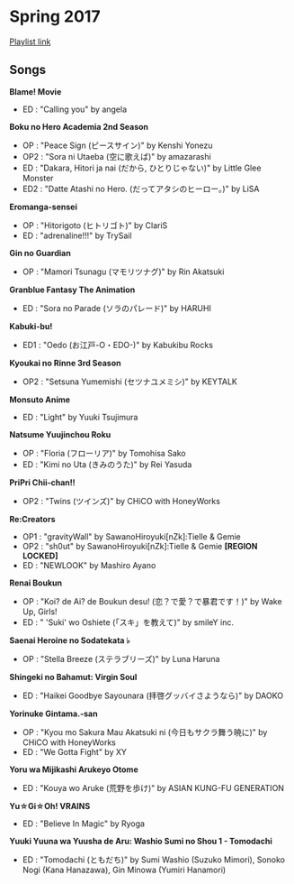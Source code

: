# Spring 2017

[Playlist link](https://open.spotify.com/user/fz230568w0ccmom2dg3zvxq1h/playlist/7gp98FtFQ5jr4uv1GDj4L1?si=5ulBUyU7SH6TyS-ztP-vIg)

## Songs

**Blame! Movie**
* ED : "Calling you" by angela

**Boku no Hero Academia 2nd Season**
* OP : "Peace Sign (ピースサイン)" by Kenshi Yonezu
* OP2 : "Sora ni Utaeba (空に歌えば)" by amazarashi
* ED : "Dakara, Hitori ja nai (だから, ひとりじゃない)" by Little Glee Monster
* ED2 : "Datte Atashi no Hero. (だってアタシのヒーロー。)" by LiSA

**Eromanga-sensei**
* OP : "Hitorigoto (ヒトリゴト)" by ClariS
* ED : "adrenaline!!!" by TrySail

**Gin no Guardian**
* OP : "Mamori Tsunagu (マモリツナグ)" by Rin Akatsuki

**Granblue Fantasy The Animation**
* ED : "Sora no Parade (ソラのパレード)" by HARUHI

**Kabuki-bu!**
* ED1 : "Oedo (お江戸-O・EDO-)" by Kabukibu Rocks

**Kyoukai no Rinne 3rd Season**
* OP2 : "Setsuna Yumemishi (セツナユメミシ)" by KEYTALK

**Monsuto Anime**
* ED : "Light" by Yuuki Tsujimura

**Natsume Yuujinchou Roku**
* OP : "Floria (フローリア)" by Tomohisa Sako
* ED : "Kimi no Uta (きみのうた)" by Rei Yasuda

**PriPri Chii-chan!!**
* OP2 : "Twins (ツインズ)" by CHiCO with HoneyWorks

**Re:Creators**
* OP1 : "gravityWall" by SawanoHiroyuki[nZk]:Tielle & Gemie
* OP2 : "sh0ut" by SawanoHiroyuki[nZk]:Tielle & Gemie **[REGION LOCKED]**
* ED : "NEWLOOK" by Mashiro Ayano

**Renai Boukun**
* OP : "Koi? de Ai? de Boukun desu! (恋？で愛？で暴君です！)" by Wake Up, Girls!
* ED : " 'Suki' wo Oshiete (「スキ」を教えて)" by smileY inc.

**Saenai Heroine no Sodatekata ♭**
* OP : "Stella Breeze (ステラブリーズ)" by Luna Haruna

**Shingeki no Bahamut: Virgin Soul**
* ED : "Haikei Goodbye Sayounara (拝啓グッバイさようなら)" by DAOKO

**Yorinuke Gintama.-san**
* OP : "Kyou mo Sakura Mau Akatsuki ni (今日もサクラ舞う暁に)" by CHiCO with HoneyWorks
* ED : "We Gotta Fight" by XY

**Yoru wa Mijikashi Arukeyo Otome**
* ED : "Kouya wo Aruke (荒野を歩け)" by ASIAN KUNG-FU GENERATION

**Yu☆Gi☆Oh! VRAINS**
* ED : "Believe In Magic" by Ryoga

**Yuuki Yuuna wa Yuusha de Aru: Washio Sumi no Shou 1 - Tomodachi**
* ED : "Tomodachi (ともだち)" by Sumi Washio (Suzuko Mimori), Sonoko Nogi (Kana Hanazawa), Gin Minowa (Yumiri Hanamori)